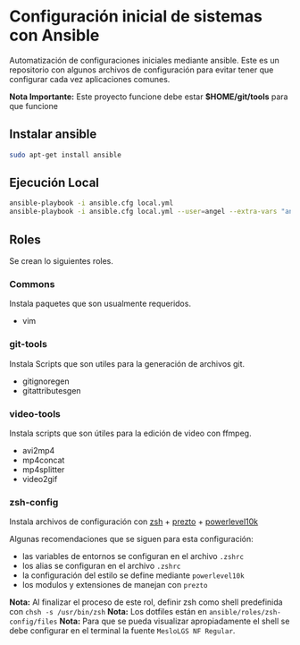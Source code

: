# Configuración inicial de sistemas con Ansible

Automatización de configuraciones iniciales mediante ansible.
Este es un repositorio con algunos archivos de configuración para evitar tener que configurar cada vez aplicaciones comunes.

**Nota Importante:** Este proyecto funcione debe estar **$HOME/git/tools** para que funcione

## Instalar ansible

```bash
sudo apt-get install ansible
```

## Ejecución Local

```bash
ansible-playbook -i ansible.cfg local.yml
ansible-playbook -i ansible.cfg local.yml --user=angel --extra-vars "ansible_sudo_pass=1234"
```

## Roles
Se crean lo siguientes roles.

### Commons
Instala paquetes que son usualmente requeridos.

* vim

### git-tools
Instala Scripts que son utiles para la generación de archivos git.

* gitignoregen
* gitattributesgen

### video-tools
Instala scripts que son útiles para la edición de video con ffmpeg.

* avi2mp4
* mp4concat
* mp4splitter
* video2gif

### zsh-config
Instala archivos de configuración con [zsh](https://www.zsh.org) + [prezto](https://github.com/sorin-ionescu/prezto) + [powerlevel10k](https://github.com/romkatv/powerlevel10k)

Algunas recomendaciones que se siguen para esta configuración:

 * las variables de entornos se configuran en el archivo `.zshrc`
 * los alias se configuran en el archivo `.zshrc`
 * la configuración del estilo se define mediante `powerlevel10k`
 * los modulos y extensiones de manejan con `prezto`

**Nota:** Al finalizar el proceso de este rol, definir zsh como shell predefinida con `chsh -s /usr/bin/zsh`
**Nota:** Los dotfiles están en `ansible/roles/zsh-config/files`
**Nota:** Para que se pueda visualizar apropiadamente el shell se debe configurar en el terminal la fuente `MesloLGS NF Regular`.